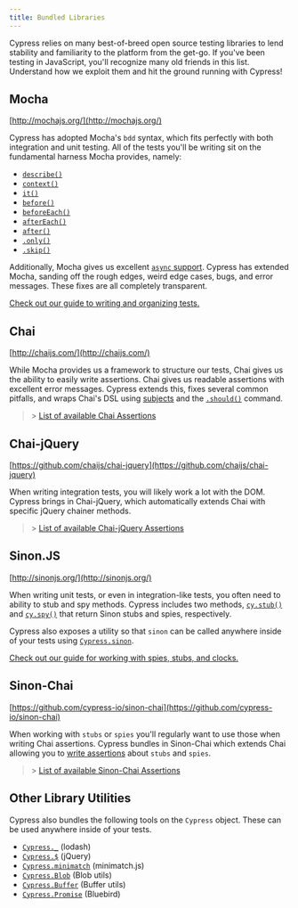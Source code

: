 ```yaml
---
title: Bundled Libraries
---
```


<Alert type="info">

Cypress relies on many best-of-breed open source testing libraries to lend
stability and familiarity to the platform from the get-go. If you've been
testing in JavaScript, you'll recognize many old friends in this list.
Understand how we exploit them and hit the ground running with Cypress!

</Alert>

## Mocha

<Icon name="github"></Icon> [http://mochajs.org/](http://mochajs.org/)

Cypress has adopted Mocha's `bdd` syntax, which fits perfectly with both
integration and unit testing. All of the tests you'll be writing sit on the
fundamental harness Mocha provides, namely:

- [`describe()`](http://mochajs.org/#bdd)
- [`context()`](http://mochajs.org/#bdd)
- [`it()`](http://mochajs.org/#bdd)
- [`before()`](http://mochajs.org/#hooks)
- [`beforeEach()`](http://mochajs.org/#hooks)
- [`afterEach()`](http://mochajs.org/#hooks)
- [`after()`](http://mochajs.org/#hooks)
- [`.only()`](http://mochajs.org/#exclusive-tests)
- [`.skip()`](http://mochajs.org/#exclusive-tests)

Additionally, Mocha gives us excellent
[`async` support](http://mochajs.org/#asynchronous-code). Cypress has extended
Mocha, sanding off the rough edges, weird edge cases, bugs, and error messages.
These fixes are all completely transparent.

<Alert type="info">

[Check out our guide to writing and organizing tests.](/guides/core-concepts/writing-and-organizing-tests)

</Alert>

## Chai

<Icon name="github"></Icon> [http://chaijs.com/](http://chaijs.com/)

While Mocha provides us a framework to structure our tests, Chai gives us the
ability to easily write assertions. Chai gives us readable assertions with
excellent error messages. Cypress extends this, fixes several common pitfalls,
and wraps Chai's DSL using
[subjects](/guides/core-concepts/introduction-to-cypress#Assertions) and the
[`.should()`](/api/commands/should) command.

> <Icon name="chevron-right"></Icon> >
> [List of available Chai Assertions](/guides/references/assertions#Chai)

## Chai-jQuery

<Icon name="github"></Icon>
[https://github.com/chaijs/chai-jquery](https://github.com/chaijs/chai-jquery)

When writing integration tests, you will likely work a lot with the DOM. Cypress
brings in Chai-jQuery, which automatically extends Chai with specific jQuery
chainer methods.

> <Icon name="chevron-right"></Icon> >
> [List of available Chai-jQuery Assertions](/guides/references/assertions#Chai-jQuery)

## Sinon.JS

<Icon name="github"></Icon> [http://sinonjs.org/](http://sinonjs.org/)

When writing unit tests, or even in integration-like tests, you often need to
ability to stub and spy methods. Cypress includes two methods,
[`cy.stub()`](/api/commands/stub) and [`cy.spy()`](/api/commands/spy) that
return Sinon stubs and spies, respectively.

Cypress also exposes a utility so that `sinon` can be called anywhere inside of
your tests using [`Cypress.sinon`](/api/utilities/sinon).

<Alert type="info">

[Check out our guide for working with spies, stubs, and clocks.](/guides/guides/stubs-spies-and-clocks)

</Alert>

## Sinon-Chai

<Icon name="github"></Icon>
[https://github.com/cypress-io/sinon-chai](https://github.com/cypress-io/sinon-chai)

When working with `stubs` or `spies` you'll regularly want to use those when
writing Chai assertions. Cypress bundles in Sinon-Chai which extends Chai
allowing you to [write assertions](https://github.com/cypress-io/sinon-chai)
about `stubs` and `spies`.

> <Icon name="chevron-right"></Icon> >
> [List of available Sinon-Chai Assertions](/guides/references/assertions#Sinon-Chai)

## Other Library Utilities

Cypress also bundles the following tools on the `Cypress` object. These can be
used anywhere inside of your tests.

- [`Cypress._`](/api/utilities/_) (lodash)
- [`Cypress.$`](/api/utilities/$) (jQuery)
- [`Cypress.minimatch`](/api/utilities/minimatch) (minimatch.js)
- [`Cypress.Blob`](/api/utilities/blob) (Blob utils)
- [`Cypress.Buffer`](/api/utilities/buffer) (Buffer utils)
- [`Cypress.Promise`](/api/utilities/promise) (Bluebird)
